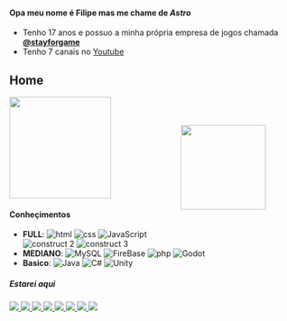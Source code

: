 #### Opa meu nome é **Filipe** mas me chame de _Astro_
- Tenho 17 anos e possuo a minha própria empresa de jogos chamada [**@stayforgame**](https://stayforgame.indie.af)
- Tenho 7 canais no [Youtube](https://www.youtube.com/channel/UCWGU0WV2CWm4akpcaNlK6BQ)

## Home
<img align="right" src="https://cdn-icons-png.flaticon.com/512/3605/3605540.png" width="150" style="padding:50px;">
<a href="https://github.com/Astro815">
  <img height="180em" src="https://github-readme-stats.vercel.app/api?username=Astro815&theme=dark&show_icons=true" />
</a>

#### Conheçimentos
- **FULL**:
![html](https://img.shields.io/badge/HTML5-E34F26?style=for-the-badge&logo=html5&logoColor=white)
![css](https://img.shields.io/badge/CSS3-1572B6?style=for-the-badge&logo=css3&logoColor=white)
![JavaScript](https://img.shields.io/badge/JavaScript-323330?style=for-the-badge&logo=javascript&logoColor=F7DF1E)
![construct 2](https://img.shields.io/badge/construct2-1572B6?style=for-the-badge&logo=construct3&logoColor=white)
![construct 3](https://img.shields.io/badge/construct3-232F3E?style=for-the-badge&logo=construct3&logoColor=white)
- **MEDIANO**: 
![MySQL](https://img.shields.io/badge/MySQL-00000F?style=for-the-badge&logo=mysql&logoColor=white)
![FireBase](https://img.shields.io/badge/Steam-000000?style=for-the-badge&logo=firebase&logoColor=yelow)
![php](https://img.shields.io/badge/PHP-777BB4?style=for-the-badge&logo=php&logoColor=white)
![Godot](https://img.shields.io/badge/GODOT-478CBF?style=for-the-badge&logo=GodotEngine&logoColor=white)
- **Basico**: 
![Java](https://img.shields.io/badge/Java-ED8B00?style=for-the-badge&logo=java&logoColor=white)
![C#](https://img.shields.io/badge/C%23-239120?style=for-the-badge&logo=c-sharp&logoColor=white)
![Unity](https://img.shields.io/badge/Unity-100000?style=for-the-badge&logo=unity&logoColor=white)

##### Estarei aqui
<a href="https://www.youtube.com/channel/UCWGU0WV2CWm4akpcaNlK6BQ">
  <img src="https://img.shields.io/badge/YouTube-FF0000?style=for-the-badge&logo=youtube&logoColor=white">
</a>
<a href="https://www.instagram.com/astro_815.0/">
  <img src="https://img.shields.io/badge/Instagram-E4405F?style=for-the-badge&logo=instagram&logoColor=white">
</a>
<a href="https://discord.gg/5FZGM2vnVm">
  <img src="https://img.shields.io/badge/Discord-7289DA?style=for-the-badge&logo=discord&logoColor=white">
</a>
<a href="https://discord.gg/5FZGM2vnVm">
  <img src="https://img.shields.io/badge/Discord-7289DA?style=for-the-badge&logo=discord&logoColor=white">
</a>
<a href="https://steamcommunity.com/id/astrogame815/">
  <img src="https://img.shields.io/badge/Steam-000000?style=for-the-badge&logo=steam&logoColor=white">
</a>
<a href="https://www.twitch.tv/astro_815">
  <img src="https://img.shields.io/badge/Twitch-9146FF?style=for-the-badge&logo=twitch&logoColor=white">
</a>
<a href="https://stayforgame.itch.io/">
  <img src="https://img.shields.io/badge/Itch.io-FA5C5C?style=for-the-badge&logo=itch.io&logoColor=white">
</a>
<a href="https://gamejolt.com/@StayForGame">
  <img src="https://img.shields.io/badge/gamejolt-239120?style=for-the-badge&logo=gamejolt&logoColor=white">
</a>
